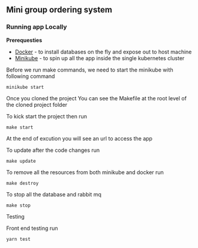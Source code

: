 ## Mini group ordering system

### Running app Locally

**Prerequesties**

- [Docker](https://docs.docker.com/docker-for-windows/install/) - to install databases on the fly and expose out to host
  machine
- [Minikube](https://kubernetes.io/docs/tasks/tools/install-minikube/) - to spin up all the app inside the single kubernetes
  cluster

Before we run make commands, we need to start the minikube with following command

    minikube start

Once you cloned the project
You can see the Makefile at the root level of the cloned project folder

To kick start the project then run

    make start

At the end of excution you will see an url to access the app

To update after the code changes run

    make update

To remove all the resources from both minikube and docker run

    make destroy

To stop all the database and rabbit mq

    make stop

Testing

Front end testing
run

    yarn test
